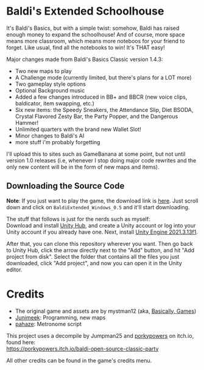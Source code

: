 # Baldi's Extended Schoolhouse

It's Baldi's Basics, but with a simple twist: somehow, Baldi has raised enough money to expand the schoolhouse! And of course, more space means more classroom, which means more noteboos for your friend to forget. Like usual, find all the notebooks to win! It's THAT easy!

Major changes made from Baldi's Basics Classic version 1.4.3:
- Two new maps to play
- A Challenge mode (currently limited, but there's plans for a LOT more)
- Two gameplay style options
- Optional Background music
- Added a few changes introduced in BB+ and BBCR (new voice clips, baldicator, item swapping, etc.)
- Six new items: the Speedy Sneakers, the Attendance Slip, Diet BSODA, Crystal Flavored Zesty Bar, the Party Popper, and the Dangerous Hammer!
- Unlimited quarters with the brand new Wallet Slot!
- Minor changes to Baldi's AI
- more stuff i'm probably forgetting

I'll upload this to sites such as GameBanana at some point, but not until version 1.0 releases (i.e, whenever I stop doing major code rewrites and the only new content will be in the form of new maps and items).

## Downloading the Source Code
**Note**: If you just want to play the game, the download link is [here](https://github.com/Junimeek/BaldiExtended/releases/tag/beta-0.5). Just scroll down and click on `BaldiExtended_Windows_0.5` and it'll start downloading.

The stuff that follows is just for the nerds such as myself:<br/>
Download and install [Unity Hub](https://unity.com/download), and create a Unity account or log into your Unity account if you already have one. Next, install [Unity Engine 2021.3.13f1](https://unity.com/releases/editor/whats-new/2021.3.13).

After that, you can clone this repository wherever you want. Then go back to Unity Hub, click the arrow directly next to the "Add" button, and hit "Add project from disk". Select the folder that contains all the files you just downloaded, click "Add project", and now you can open it in the Unity editor.

# Credits
- The original game and assets are by mystman12 (aka, [Basically, Games](https://basically-games.itch.io/))
- [Junimeek](https://github.com/Junimeek): Programming, new maps
- [pahaze](https://github.com/pahaze): Metronome script

This project uses a decompile by Jumpman25 and [porkypowers](https://porkypowers.itch.io/) on itch.io, found here:<br/>
https://porkypowers.itch.io/baldi-open-source-classic-party

All other credits can be found in the game's credits menu.